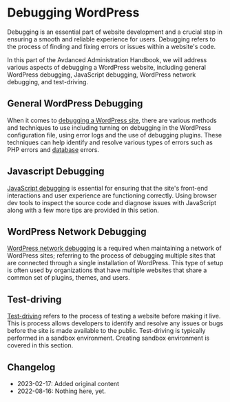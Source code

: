 # Debugging WordPress

Debugging is an essential part of website development and a crucial step in ensuring a smooth and reliable experience for users. Debugging refers to the process of finding and fixing errors or issues within a website's code. 

In this part of the Avdanced Administration Handbook, we will address various aspects of debugging a WordPress website, including general WordPress debugging, JavaScript debugging, WordPress network debugging, and test-driving.

## General WordPress Debugging

When it comes to [debugging a WordPress site](https://developer.wordpress.org/advanced-administration/debug/debug-wordpress/), there are various methods and techniques to use including turning on debugging in the WordPress configuration file, using error logs and the use of debugging plugins. These techniques can help identify and resolve various types of errors such as PHP errors and [database](https://codex.wordpress.org/Database_Description) errors.

## Javascript Debugging

[JavaScript debugging](https://developer.wordpress.org/advanced-administration/debug/debug-javascript/) is essential for ensuring that the site's front-end interactions and user experience are functioning correctly. Using browser dev tools to inspect the source code and diagnose issues with JavaScript along with a few more tips are provided in this setion.

## WordPress Network Debugging

[WordPress network debugging](https://developer.wordpress.org/advanced-administration/debug/debug-network/) is a required when maintaining a network of WordPress sites; referring to the process of debugging multiple sites that are connected through a single installation of WordPress. This type of setup is often used by organizations that have multiple websites that share a common set of plugins, themes, and users. 

## Test-driving
[Test-driving](https://developer.wordpress.org/advanced-administration/debug/test-driving/) refers to the process of testing a website before making it live. This is  process allows developers to identify and resolve any issues or bugs before the site is made available to the public. Test-driving is typically performed in a sandbox environment. Creating sandbox environment is covered in this section.

## Changelog

- 2023-02-17: Added original content
- 2022-08-16: Nothing here, yet.
